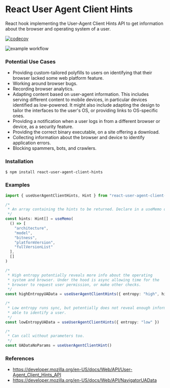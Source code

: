 # React User Agent Client Hints

React hook implementing the User-Agent Client Hints API to get information about the browser and operating system of a user.

[![codecov](https://codecov.io/gh/zakarynichols/react-user-agent-client-hints/branch/develop/graph/badge.svg)](https://codecov.io/gh/zaknicholsdev/react-user-agent-client-hints)

![example workflow](https://github.com/zakarynichols/react-user-agent-client-hints/actions/workflows/ci-cd.yml/badge.svg?branch=develop)

### Potential Use Cases

- Providing custom-tailored polyfills to users on identifying that their browser lacked some web platform feature.
- Working around browser bugs.
- Recording browser analytics.
- Adapting content based on user-agent information. This includes serving different content to mobile devices, in particular devices identified as low-powered. It might also include adapting the design to tailor the interfaces to the user's OS, or providing links to OS-specific ones.
- Providing a notification when a user logs in from a different browser or device, as a security feature.
- Providing the correct binary executable, on a site offering a download.
- Collecting information about the browser and device to identify application errors.
- Blocking spammers, bots, and crawlers.

### Installation

```sh
$ npm install react-user-agent-client-hints
```

### Examples

```ts
import { useUserAgentClientHints, Hint } from "react-user-agent-client-hints"

/*
 * An array containing the hints to be returned. Declare in a useMemo or in module scope for referential stability.
 */
const hints: Hint[] = useMemo(
  () => [
    "architecture",
    "model",
    "bitness",
    "platformVersion",
    "fullVersionList"
  ],
  []
)

/*
 * High entropy potentially reveals more info about the operating
 * system and browser. Under the hood is async allowing time for the
 * browser to request user permission, or make other checks.
 */
const highEntropyUAData = useUserAgentClientHints({ entropy: "high", hints })

/*
 * Low entropy runs sync, but potentially does not reveal enough information
 * able to identify a user.
 */
const lowEntropyUAData = useUserAgentClientHints({ entropy: "low" })

/*
 * Can call without parameters too.
 */
const UADataNoParams = useUserAgentClientHint()
```

### References

- https://developer.mozilla.org/en-US/docs/Web/API/User-Agent_Client_Hints_API
- https://developer.mozilla.org/en-US/docs/Web/API/NavigatorUAData
